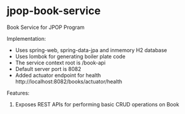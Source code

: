 # jpop-book-service
Book Service for JPOP Program

Implementation: 
- Uses spring-web, spring-data-jpa and inmemory H2 database
- Uses lombok for generating boiler plate code
- The service context root is /book-api
- Default server port is 8082
- Added actuator endpoint for health http://localhost:8082/books/actuator/health

Features:
1. Exposes REST APIs for performing basic CRUD operations on Book
